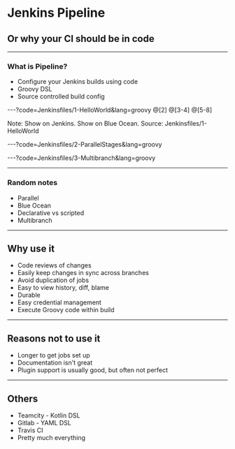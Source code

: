 # Jenkins Pipeline

## Or why your CI should be in code

---

### What is Pipeline?

* Configure your Jenkins builds using code
* Groovy DSL
* Source controlled build config

---?code=Jenkinsfiles/1-HelloWorld&lang=groovy
@[2]
@[3-4]
@[5-8]

Note:
Show on Jenkins. Show on Blue Ocean. Source: Jenkinsfiles/1-HelloWorld

---?code=Jenkinsfiles/2-ParallelStages&lang=groovy

---?code=Jenkinsfiles/3-Multibranch&lang=groovy

---

### Random notes
* Parallel
* Blue Ocean
* Declarative vs scripted
* Multibranch

---

## Why use it

* Code reviews of changes
* Easily keep changes in sync across branches
* Avoid duplication of jobs
* Easy to view history, diff, blame
* Durable
* Easy credential management
* Execute Groovy code within build

---

## Reasons not to use it

* Longer to get jobs set up
* Documentation isn't great
* Plugin support is usually good, but often not perfect

---

## Others
* Teamcity - Kotlin DSL
* Gitlab - YAML DSL
* Travis CI
* Pretty much everything